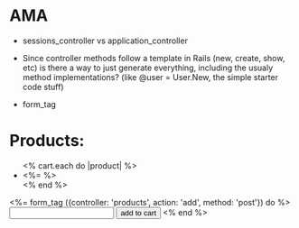 # AMA 

- sessions_controller vs application_controller


- Since controller methods follow a template in Rails (new, create, show, etc) is there a way to just generate everything, including the usualy method implementations? (like @user = User.New, the simple starter code stuff)


- form_tag


<h1>Products:</h1>
<ul>
<% cart.each do |product| %>
    <li><%=  %></li>
<%  end %>
</ul>

<%= form_tag ({controller: 'products', action: 'add', method: 'post'}) do %>
    <input name=product>
    <input type=submit value='add to cart'>
<% end %>